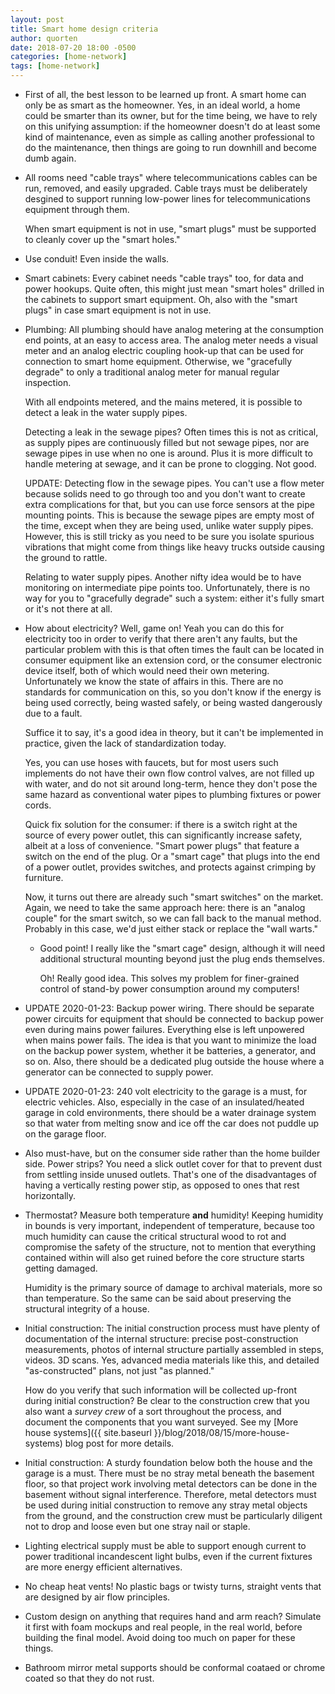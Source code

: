 ```yaml
---
layout: post
title: Smart home design criteria
author: quorten
date: 2018-07-20 18:00 -0500
categories: [home-network]
tags: [home-network]
---
```


* First of all, the best lesson to be learned up front.  A smart home
  can only be as smart as the homeowner.  Yes, in an ideal world, a
  home could be smarter than its owner, but for the time being, we
  have to rely on this unifying assumption: if the homeowner doesn't
  do at least some kind of maintenance, even as simple as calling
  another professional to do the maintenance, then things are going to
  run downhill and become dumb again.

<!-- more -->

* All rooms need "cable trays" where telecommunications cables can be
  run, removed, and easily upgraded.  Cable trays must be deliberately
  desgined to support running low-power lines for telecommunications
  equipment through them.

  When smart equipment is not in use, "smart plugs" must be supported
  to cleanly cover up the "smart holes."

* Use conduit!  Even inside the walls.

* Smart cabinets: Every cabinet needs "cable trays" too, for data and
  power hookups.  Quite often, this might just mean "smart holes"
  drilled in the cabinets to support smart equipment.  Oh, also with
  the "smart plugs" in case smart equipment is not in use.

* Plumbing: All plumbing should have analog metering at the
  consumption end points, at an easy to access area.  The analog meter
  needs a visual meter and an analog electric coupling hook-up that
  can be used for connection to smart home equipment.  Otherwise, we
  "gracefully degrade" to only a traditional analog meter for manual
  regular inspection.

  With all endpoints metered, and the mains metered, it is possible to
  detect a leak in the water supply pipes.

  Detecting a leak in the sewage pipes?  Often times this is not as
  critical, as supply pipes are continuously filled but not sewage
  pipes, nor are sewage pipes in use when no one is around.  Plus it
  is more difficult to handle metering at sewage, and it can be prone
  to clogging.  Not good.

  UPDATE: Detecting flow in the sewage pipes.  You can't use a flow
  meter because solids need to go through too and you don't want to
  create extra complications for that, but you can use force sensors
  at the pipe mounting points.  This is because the sewage pipes are
  empty most of the time, except when they are being used, unlike
  water supply pipes.  However, this is still tricky as you need to be
  sure you isolate spurious vibrations that might come from things
  like heavy trucks outside causing the ground to rattle.

  Relating to water supply pipes.  Another nifty idea would be to have
  monitoring on intermediate pipe points too.  Unfortunately, there is
  no way for you to "gracefully degrade" such a system: either it's
  fully smart or it's not there at all.

* How about electricity?  Well, game on!  Yeah you can do this for
  electricity too in order to verify that there aren't any faults, but
  the particular problem with this is that often times the fault can
  be located in consumer equipment like an extension cord, or the
  consumer electronic device itself, both of which would need their
  own metering.  Unfortunately we know the state of affairs in this.
  There are no standards for communication on this, so you don't know
  if the energy is being used correctly, being wasted safely, or being
  wasted dangerously due to a fault.

  Suffice it to say, it's a good idea in theory, but it can't be
  implemented in practice, given the lack of standardization today.

  Yes, you can use hoses with faucets, but for most users such
  implements do not have their own flow control valves, are not filled
  up with water, and do not sit around long-term, hence they don't
  pose the same hazard as conventional water pipes to plumbing
  fixtures or power cords.

  Quick fix solution for the consumer: if there is a switch right at
  the source of every power outlet, this can significantly increase
  safety, albeit at a loss of convenience.  "Smart power plugs" that
  feature a switch on the end of the plug.  Or a "smart cage" that
  plugs into the end of a power outlet, provides switches, and
  protects against crimping by furniture.

  Now, it turns out there are already such "smart switches" on the
  market.  Again, we need to take the same approach here: there is an
  "analog couple" for the smart switch, so we can fall back to the
  manual method.  Probably in this case, we'd just either stack or
  replace the "wall warts."

    * Good point!  I really like the "smart cage" design, although it
      will need additional structural mounting beyond just the plug
      ends themselves.

      Oh!  Really good idea.  This solves my problem for finer-grained
      control of stand-by power consumption around my computers!

* UPDATE 2020-01-23: Backup power wiring.  There should be separate
  power circuits for equipment that should be connected to backup
  power even during mains power failures.  Everything else is left
  unpowered when mains power fails.  The idea is that you want to
  minimize the load on the backup power system, whether it be
  batteries, a generator, and so on.  Also, there should be a
  dedicated plug outside the house where a generator can be connected
  to supply power.

* UPDATE 2020-01-23: 240 volt electricity to the garage is a must, for
  electric vehicles.  Also, especially in the case of an
  insulated/heated garage in cold environments, there should be a
  water drainage system so that water from melting snow and ice off
  the car does not puddle up on the garage floor.

* Also must-have, but on the consumer side rather than the home
  builder side.  Power strips?  You need a slick outlet cover for that
  to prevent dust from settling inside unused outlets.  That's one of
  the disadvantages of having a vertically resting power stip, as
  opposed to ones that rest horizontally.

* Thermostat?  Measure both temperature **and** humidity!  Keeping
  humidity in bounds is very important, independent of temperature,
  because too much humidity can cause the critical structural wood to
  rot and compromise the safety of the structure, not to mention that
  everything contained within will also get ruined before the core
  structure starts getting damaged.

  Humidity is the primary source of damage to archival materials, more
  so than temperature.  So the same can be said about preserving the
  structural integrity of a house.

* Initial construction: The initial construction process must have
  plenty of documentation of the internal structure: precise
  post-construction measurements, photos of internal structure
  partially assembled in steps, videos.  3D scans.  Yes, advanced
  media materials like this, and detailed "as-constructed" plans, not
  just "as planned."

  How do you verify that such information will be collected up-front
  during initial construction?  Be clear to the construction crew that
  you also want a _survey crew_ of a sort throughout the process, and
  document the components that you want surveyed.  See my [More house
  systems]({{ site.baseurl }}/blog/2018/08/15/more-house-systems) blog post for more
  details.

* Initial construction: A sturdy foundation below both the house and
  the garage is a must.  There must be no stray metal beneath the
  basement floor, so that project work involving metal detectors can
  be done in the basement without signal interference.  Therefore,
  metal detectors must be used during initial construction to remove
  any stray metal objects from the ground, and the construction crew
  must be particularly diligent not to drop and loose even but one
  stray nail or staple.

* Lighting electrical supply must be able to support enough current to
  power traditional incandescent light bulbs, even if the current
  fixtures are more energy efficient alternatives.

* No cheap heat vents!  No plastic bags or twisty turns, straight
  vents that are designed by air flow principles.

* Custom design on anything that requires hand and arm reach?
  Simulate it first with foam mockups and real people, in the real
  world, before building the final model.  Avoid doing too much on
  paper for these things.

* Bathroom mirror metal supports should be conformal coataed or chrome
  coated so that they do not rust.
